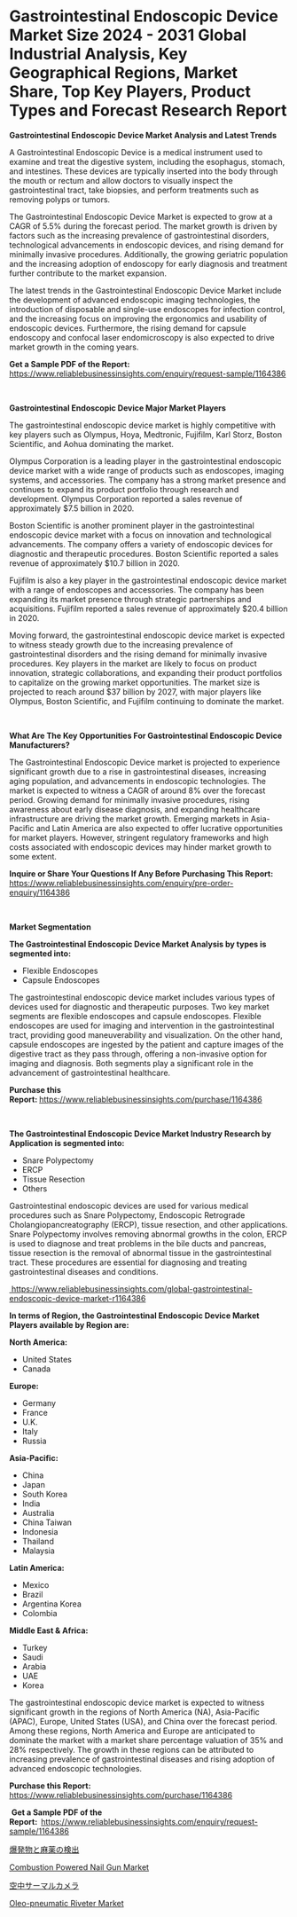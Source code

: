 <p><h1>Gastrointestinal Endoscopic Device Market Size 2024 - 2031 Global Industrial Analysis, Key Geographical Regions, Market Share, Top Key Players, Product Types and Forecast Research Report</h1></p><p><strong>Gastrointestinal Endoscopic Device Market Analysis and Latest Trends</strong></p>
<p><p>A Gastrointestinal Endoscopic Device is a medical instrument used to examine and treat the digestive system, including the esophagus, stomach, and intestines. These devices are typically inserted into the body through the mouth or rectum and allow doctors to visually inspect the gastrointestinal tract, take biopsies, and perform treatments such as removing polyps or tumors.</p><p>The Gastrointestinal Endoscopic Device Market is expected to grow at a CAGR of 5.5% during the forecast period. The market growth is driven by factors such as the increasing prevalence of gastrointestinal disorders, technological advancements in endoscopic devices, and rising demand for minimally invasive procedures. Additionally, the growing geriatric population and the increasing adoption of endoscopy for early diagnosis and treatment further contribute to the market expansion.</p><p>The latest trends in the Gastrointestinal Endoscopic Device Market include the development of advanced endoscopic imaging technologies, the introduction of disposable and single-use endoscopes for infection control, and the increasing focus on improving the ergonomics and usability of endoscopic devices. Furthermore, the rising demand for capsule endoscopy and confocal laser endomicroscopy is also expected to drive market growth in the coming years.</p></p>
<p><strong>Get a Sample PDF of the Report:&nbsp;</strong> <a href="https://www.reliablebusinessinsights.com/enquiry/request-sample/1164386">https://www.reliablebusinessinsights.com/enquiry/request-sample/1164386</a></p>
<p>&nbsp;</p>
<p><strong>Gastrointestinal Endoscopic Device Major Market Players</strong></p>
<p><p>The gastrointestinal endoscopic device market is highly competitive with key players such as Olympus, Hoya, Medtronic, Fujifilm, Karl Storz, Boston Scientific, and Aohua dominating the market. </p><p>Olympus Corporation is a leading player in the gastrointestinal endoscopic device market with a wide range of products such as endoscopes, imaging systems, and accessories. The company has a strong market presence and continues to expand its product portfolio through research and development. Olympus Corporation reported a sales revenue of approximately $7.5 billion in 2020.</p><p>Boston Scientific is another prominent player in the gastrointestinal endoscopic device market with a focus on innovation and technological advancements. The company offers a variety of endoscopic devices for diagnostic and therapeutic procedures. Boston Scientific reported a sales revenue of approximately $10.7 billion in 2020.</p><p>Fujifilm is also a key player in the gastrointestinal endoscopic device market with a range of endoscopes and accessories. The company has been expanding its market presence through strategic partnerships and acquisitions. Fujifilm reported a sales revenue of approximately $20.4 billion in 2020.</p><p>Moving forward, the gastrointestinal endoscopic device market is expected to witness steady growth due to the increasing prevalence of gastrointestinal disorders and the rising demand for minimally invasive procedures. Key players in the market are likely to focus on product innovation, strategic collaborations, and expanding their product portfolios to capitalize on the growing market opportunities. The market size is projected to reach around $37 billion by 2027, with major players like Olympus, Boston Scientific, and Fujifilm continuing to dominate the market.</p></p>
<p>&nbsp;</p>
<p><strong>What Are The Key Opportunities For Gastrointestinal Endoscopic Device Manufacturers?</strong></p>
<p><p>The Gastrointestinal Endoscopic Device market is projected to experience significant growth due to a rise in gastrointestinal diseases, increasing aging population, and advancements in endoscopic technologies. The market is expected to witness a CAGR of around 8% over the forecast period. Growing demand for minimally invasive procedures, rising awareness about early disease diagnosis, and expanding healthcare infrastructure are driving the market growth. Emerging markets in Asia-Pacific and Latin America are also expected to offer lucrative opportunities for market players. However, stringent regulatory frameworks and high costs associated with endoscopic devices may hinder market growth to some extent.</p></p>
<p><strong>Inquire or Share Your Questions If Any Before Purchasing This Report:</strong> <a href="https://www.reliablebusinessinsights.com/enquiry/pre-order-enquiry/1164386">https://www.reliablebusinessinsights.com/enquiry/pre-order-enquiry/1164386</a></p>
<p>&nbsp;</p>
<p><strong>Market Segmentation</strong></p>
<p><strong>The Gastrointestinal Endoscopic Device Market Analysis by types is segmented into:</strong></p>
<p><ul><li>Flexible Endoscopes</li><li>Capsule Endoscopes</li></ul></p>
<p><p>The gastrointestinal endoscopic device market includes various types of devices used for diagnostic and therapeutic purposes. Two key market segments are flexible endoscopes and capsule endoscopes. Flexible endoscopes are used for imaging and intervention in the gastrointestinal tract, providing good maneuverability and visualization. On the other hand, capsule endoscopes are ingested by the patient and capture images of the digestive tract as they pass through, offering a non-invasive option for imaging and diagnosis. Both segments play a significant role in the advancement of gastrointestinal healthcare.</p></p>
<p><strong>Purchase this Report:&nbsp;</strong><a href="https://www.reliablebusinessinsights.com/purchase/1164386">https://www.reliablebusinessinsights.com/purchase/1164386</a></p>
<p>&nbsp;</p>
<p><strong>The Gastrointestinal Endoscopic Device Market Industry Research by Application is segmented into:</strong></p>
<p><ul><li>Snare Polypectomy</li><li>ERCP</li><li>Tissue Resection</li><li>Others</li></ul></p>
<p><p>Gastrointestinal endoscopic devices are used for various medical procedures such as Snare Polypectomy, Endoscopic Retrograde Cholangiopancreatography (ERCP), tissue resection, and other applications. Snare Polypectomy involves removing abnormal growths in the colon, ERCP is used to diagnose and treat problems in the bile ducts and pancreas, tissue resection is the removal of abnormal tissue in the gastrointestinal tract. These procedures are essential for diagnosing and treating gastrointestinal diseases and conditions.</p></p>
<p><a href="https://www.reliablebusinessinsights.com/global-gastrointestinal-endoscopic-device-market-r1164386">&nbsp;https://www.reliablebusinessinsights.com/global-gastrointestinal-endoscopic-device-market-r1164386</a></p>
<p><strong>In terms of Region, the Gastrointestinal Endoscopic Device Market Players available by Region are:</strong></p>
<p>
    <p> <strong> North America: </strong>
        <ul>
            <li>United States</li>
            <li>Canada</li>
        </ul>
        </p> 
    <p> <strong> Europe: </strong>
        <ul>
            <li>Germany</li>
            <li>France</li>
            <li>U.K.</li>
            <li>Italy</li>
            <li>Russia</li>
        </ul>
        </p> 
    <p> <strong> Asia-Pacific: </strong>
        <ul>
            <li>China</li>
            <li>Japan</li>
            <li>South Korea</li>
            <li>India</li>
            <li>Australia</li>
            <li>China Taiwan</li>
            <li>Indonesia</li>
            <li>Thailand</li>
            <li>Malaysia</li>
        </ul>
        </p> 
    <p> <strong> Latin America: </strong>
        <ul>
            <li>Mexico</li>
            <li>Brazil</li>
            <li>Argentina Korea</li>
            <li>Colombia</li>
        </ul>
        </p> 
    <p> <strong> Middle East & Africa: </strong>
        <ul>
            <li>Turkey</li>
            <li>Saudi</li>
            <li>Arabia</li>
            <li>UAE</li>
            <li>Korea</li>
        </ul>
    </p>
    </p>
<p><p>The gastrointestinal endoscopic device market is expected to witness significant growth in the regions of North America (NA), Asia-Pacific (APAC), Europe, United States (USA), and China over the forecast period. Among these regions, North America and Europe are anticipated to dominate the market with a market share percentage valuation of 35% and 28% respectively. The growth in these regions can be attributed to increasing prevalence of gastrointestinal diseases and rising adoption of advanced endoscopic technologies.</p></p>
<p><strong>Purchase this Report: </strong><a href="https://www.reliablebusinessinsights.com/purchase/1164386">https://www.reliablebusinessinsights.com/purchase/1164386</a></p>
<p>&nbsp;<strong>Get a Sample PDF of the Report:&nbsp;&nbsp;</strong><a href="https://www.reliablebusinessinsights.com/enquiry/request-sample/1164386">https://www.reliablebusinessinsights.com/enquiry/request-sample/1164386</a></p>
<p><strong></strong></p>
<p><p><a href="https://github.com/NikitaBruen/Market-Research-Report-List-1/blob/main/8054564169309.md">爆発物と麻薬の検出</a></p><p><a href="https://github.com/niyotibauri9/Market-Research-Report-List-1/blob/main/combustion-powered-nail-gun-market.md">Combustion Powered Nail Gun Market</a></p><p><a href="https://github.com/mm14022023/Market-Research-Report-List-2/blob/main/5703287169308.md">空中サーマルカメラ</a></p><p><a href="https://github.com/ajiariaa/Market-Research-Report-List-1/blob/main/oleo-pneumatic-riveter-market.md">Oleo-pneumatic Riveter Market</a></p></p>